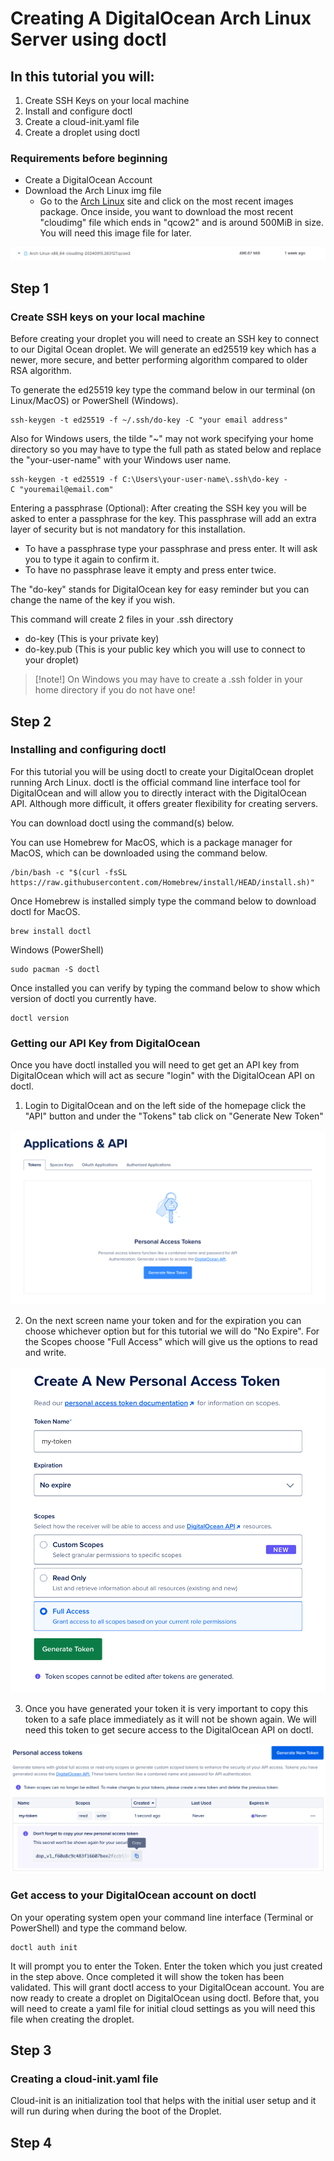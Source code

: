 # Creating A DigitalOcean Arch Linux Server using doctl

## In this tutorial you will:

1. Create SSH Keys on your local machine
2. Install and configure doctl
3. Create a cloud-init.yaml file
4. Create a droplet using doctl 

### Requirements before beginning 

- Create a DigitalOcean Account 
- Download the Arch Linux img file
  - Go to the [Arch Linux](https://gitlab.archlinux.org/archlinux/arch-boxes/-/packages/) site and click on the most recent images package. Once inside, you want to download the most recent "cloudimg" file which ends in "qcow2" and is around 500MiB in size. You will need this image file for later.

![](assets/Screenshot%202024-09-25%20at%2011.02.22%20PM%203.png)

## Step 1

### Create SSH keys on your local machine

Before creating your droplet you will need to create an SSH key to connect to our Digital Ocean droplet. We will generate an ed25519 key which has a newer, more secure, and better performing algorithm compared to older RSA algorithm.

To generate the ed25519 key type the command below in our terminal (on Linux/MacOS) or PowerShell (Windows).

```
ssh-keygen -t ed25519 -f ~/.ssh/do-key -C "your email address"
```

Also for Windows users, the tilde "~" may not work specifying your home directory so you may have to type the full path as stated below and replace the "your-user-name" with your Windows user name.

```
ssh-keygen -t ed25519 -f C:\Users\your-user-name\.ssh\do-key -C "youremail@email.com"
```

Entering a passphrase (Optional): After creating the SSH key you will be asked to enter a passphrase for the key. This passphrase will add an extra layer of security but is not mandatory for this installation. 
- To have a passphrase type your passphrase and press enter. It will ask you to type it again to confirm it.
- To have no passphrase leave it empty and press enter twice.

The "do-key" stands for DigitalOcean key for easy reminder but you can change the name of the key if you wish.

This command will create 2 files in your .ssh directory 
- do-key (This is your private key)
- do-key.pub (This is your public key which you will use to connect to your droplet)

>[!note!] 
On Windows you may have to create a .ssh folder in your home directory if you do not have one!

## Step 2

### Installing and configuring doctl

For this tutorial you will be using doctl to create your DigitalOcean droplet running Arch Linux. doctl is the official command line interface tool for DigitalOcean and will allow you to directly interact with the DigitalOcean API. Although more difficult, it offers greater flexibility for creating servers. 

You can download doctl using the command(s) below.

You can use Homebrew for MacOS, which is a package manager for MacOS, which can be downloaded using the command below.
```
/bin/bash -c "$(curl -fsSL https://raw.githubusercontent.com/Homebrew/install/HEAD/install.sh)"
```

Once Homebrew is installed simply type the command below to download doctl for MacOS.
```
brew install doctl
```

Windows (PowerShell)
```
sudo pacman -S doctl
```

Once installed you can verify by typing the command below to show which version of doctl you currently have.
```
doctl version
```

### Getting our API Key from DigitalOcean

Once you have doctl installed you will need to get get an API key from DigitalOcean which will act as secure "login" with the DigitalOcean API on doctl. 

1. Login to DigitalOcean and on the left side of the homepage click the "API" button and under the "Tokens" tab click on "Generate New Token"

![](Screenshot%202024-09-26%20at%201.09.58%20AM.png)

2. On the next screen name your token and for the expiration you can choose whichever option but for this tutorial we will do "No Expire". For the Scopes choose "Full Access" which will give us the options to read and write.

![](assets/Screenshot%202024-09-26%20at%201.05.25%20AM.png)

3. Once you have generated your token it is very important to copy this token to a safe place immediately as it will not be shown again. We will need this token to get secure access to the DigitalOcean API on doctl.

![](assets/Screenshot%202024-09-26%20at%201.05.53%20AM.png)


### Get access to your DigitalOcean account on doctl

On your operating system open your command line interface (Terminal or PowerShell) and type the command below. 

```
doctl auth init
```

It will prompt you to enter the Token. Enter the token which you just created in the step above. Once completed it will show the token has been validated. This will grant doctl access to your DigitalOcean account. You are now ready to create a droplet on DigitalOcean using doctl. Before that, you will need to create a yaml file for initial cloud settings as you will need this file when creating the droplet. 
## Step 3

### Creating a cloud-init.yaml file

Cloud-init is an initialization tool that helps with the initial user setup and it will run during when during the boot of the Droplet. 



## Step 4

